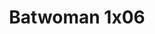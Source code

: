 ---
layout: episodio
title: "Batwoman 1x06"
url_serie_padre: 'batwoman-temporada-1'
category: 'series'
capitulo: 'yes'
anio: '2019'
prev: 'capitulo-5'
proximo: 'capitulo-7'
sandbox: allow-same-origin allow-forms
idioma: 'Subtitulado'
calidad: 'Full HD'
reproductores: ["https://hls4.openloadpremium.com/player.php?id=dFVTd3dyMXN5dVJENEh0cUNJN0JuSW9sSmMyckRJaktUYXplQVgrUkF0NDdwamp0VzdWOVpKU2RJaElVaXBtUkdHN0EweFZjMlpwcUVwdDJHRFNjN1E9PQ&sub=https://sub.cuevana2.io/vtt-sub/sub7/Batwoman.S01E06.vtt","https://api.cuevana3.io/olpremium/gd.php?file=ek5lbm9xYWNrS0xNejZabVlkSFIyTkxQb3BPWDB0UFkwY3lvbjJIRjBPQ1QwNStUck1mVG9kVExvM0djeHA3VnFybXRscUdvMWRXNHRZbU1lYXVUeDg2cGpKVmp4cXpBejYxcGsyT1MyTlc0cFdpR2lzN1YyTHZIaklObHVNN0t2S21zaVh1MG85ZTZ6MldFZXBQUjJMdXhmcFN0cU12WXZMR05sNHJPc3RiZXFZQ1RuYkN1MXJtY29ZWmpsN0xJMHJHZGdHTzh0TWZSdForTVpyVE54cnFvYklLRWlNbmYxOG1ZYjZ6SDFBPT0","https://tutumeme.net/embed/player.php?u=bXQ3ajJOaW1wcFRGcEs2VW5XRGExTlRPMytmUnc3bHVwcWhoenVIUjI5SHF5TlNwc0taaG1jN2gwZHZSNTlIRHVhV2tZWitkNUtDVDNOL1ZvYW1rYjJSbG9xQ1o","https://api.cuevana3.io/stream/index.php?file=ek5lbm9xYWNrS0xYMTZLa2xNbkdvY3ZTb3BtZng4TGp6ZFpobGFMUGtOVEx6SitYWU5YTTdORE1vWmRnbEpham5KTmtZSlRTMGViVTBxZGdsdEhPb3RqWGEybGtsSk9qbU1LR2gzV3l3THVvd29aaVpNR21vNXFSb0tKbm9kSGkxOWVTcHF6U3hyRFh5S1dibUE9PQ","https://player.openplay.vip/player.php?id=MzE4Mw&sub=https://sub.cuevana2.io/vtt-sub/sub7/Batwoman.S01E06.vtt","https://player.cuevana2.io/irgotoolp.php?url=eTllbW9hZHpYNURLejlaalg2T3BsYy9PMHNTV29hYWVuY3JYMEpHVm9LRm9uWlRYbTVKL3E0MXBmdGlRMEphbmFRPT0&sub=https://sub.cuevana2.io/vtt-sub/sub7/Batwoman.S01E06.vtt","https://api.cuevana3.io/rr/gd.php?h=ek5lbm9xYWNrS0xJMVp5b21KREk0dFBLbjVkaHhkRGdrOG1jbnBpUnhhS1Z6WFNaZHMrVDQ3Q1pnb3FleUxIRXM5YW9uV21qc3VXOHQzbWJhOEdpNktxU3FadVkyUT09"]
reproductor: fembed
clasificacion: '+10'
tags:
- Ciencia-Ficcion
---